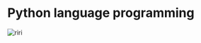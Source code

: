 # Python language programming

![riri](https://internet-dz.com/wp-content/uploads/2020/07/C-is-the-greatest-Programming-Language.jpg)